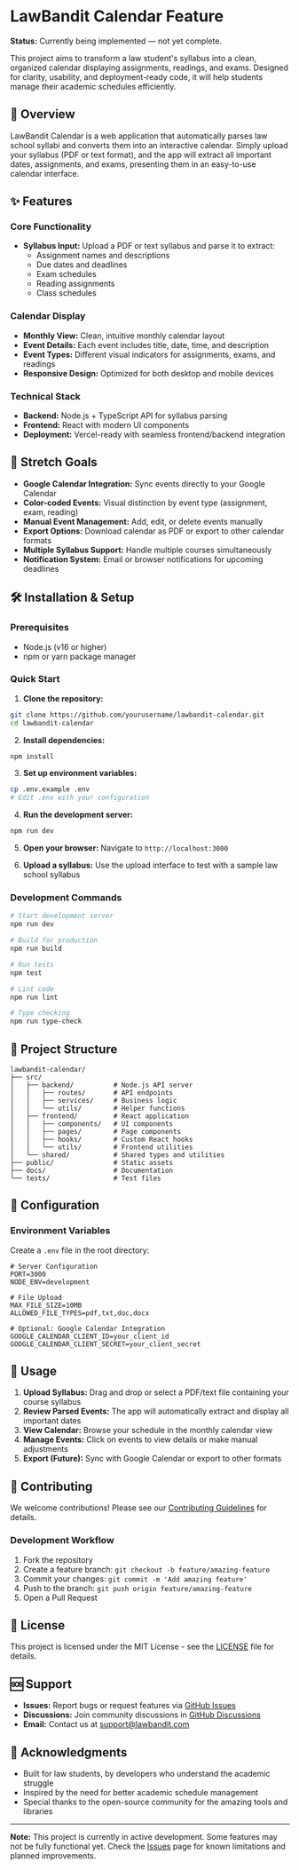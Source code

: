 # LawBandit Calendar Feature 

**Status:** Currently being implemented — not yet complete.

This project aims to transform a law student's syllabus into a clean, organized calendar displaying assignments, readings, and exams. Designed for clarity, usability, and deployment-ready code, it will help students manage their academic schedules efficiently.

## 🎯 Overview

LawBandit Calendar is a web application that automatically parses law school syllabi and converts them into an interactive calendar. Simply upload your syllabus (PDF or text format), and the app will extract all important dates, assignments, and exams, presenting them in an easy-to-use calendar interface.

## ✨ Features 

### Core Functionality
- **Syllabus Input:** Upload a PDF or text syllabus and parse it to extract:
  - Assignment names and descriptions
  - Due dates and deadlines
  - Exam schedules
  - Reading assignments
  - Class schedules

### Calendar Display
- **Monthly View:** Clean, intuitive monthly calendar layout
- **Event Details:** Each event includes title, date, time, and description
- **Event Types:** Different visual indicators for assignments, exams, and readings
- **Responsive Design:** Optimized for both desktop and mobile devices

### Technical Stack
- **Backend:** Node.js + TypeScript API for syllabus parsing
- **Frontend:** React with modern UI components
- **Deployment:** Vercel-ready with seamless frontend/backend integration

## 🚀 Stretch Goals

- **Google Calendar Integration:** Sync events directly to your Google Calendar
- **Color-coded Events:** Visual distinction by event type (assignment, exam, reading)
- **Manual Event Management:** Add, edit, or delete events manually
- **Export Options:** Download calendar as PDF or export to other calendar formats
- **Multiple Syllabus Support:** Handle multiple courses simultaneously
- **Notification System:** Email or browser notifications for upcoming deadlines

## 🛠️ Installation & Setup

### Prerequisites
- Node.js (v16 or higher)
- npm or yarn package manager

### Quick Start

1. **Clone the repository:**
```bash
git clone https://github.com/yourusername/lawbandit-calendar.git
cd lawbandit-calendar
```

2. **Install dependencies:**
```bash
npm install
```

3. **Set up environment variables:**
```bash
cp .env.example .env
# Edit .env with your configuration
```

4. **Run the development server:**
```bash
npm run dev
```

5. **Open your browser:**
Navigate to `http://localhost:3000`

6. **Upload a syllabus:**
Use the upload interface to test with a sample law school syllabus

### Development Commands

```bash
# Start development server
npm run dev

# Build for production
npm run build

# Run tests
npm test

# Lint code
npm run lint

# Type checking
npm run type-check
```

## 📁 Project Structure

```
lawbandit-calendar/
├── src/
│   ├── backend/          # Node.js API server
│   │   ├── routes/       # API endpoints
│   │   ├── services/     # Business logic
│   │   └── utils/        # Helper functions
│   ├── frontend/         # React application
│   │   ├── components/   # UI components
│   │   ├── pages/        # Page components
│   │   ├── hooks/        # Custom React hooks
│   │   └── utils/        # Frontend utilities
│   └── shared/           # Shared types and utilities
├── public/               # Static assets
├── docs/                 # Documentation
└── tests/                # Test files
```

## 🔧 Configuration

### Environment Variables

Create a `.env` file in the root directory:

```env
# Server Configuration
PORT=3000
NODE_ENV=development

# File Upload
MAX_FILE_SIZE=10MB
ALLOWED_FILE_TYPES=pdf,txt,doc,docx

# Optional: Google Calendar Integration
GOOGLE_CALENDAR_CLIENT_ID=your_client_id
GOOGLE_CALENDAR_CLIENT_SECRET=your_client_secret
```

## 📝 Usage

1. **Upload Syllabus:** Drag and drop or select a PDF/text file containing your course syllabus
2. **Review Parsed Events:** The app will automatically extract and display all important dates
3. **View Calendar:** Browse your schedule in the monthly calendar view
4. **Manage Events:** Click on events to view details or make manual adjustments
5. **Export (Future):** Sync with Google Calendar or export to other formats

## 🤝 Contributing

We welcome contributions! Please see our [Contributing Guidelines](CONTRIBUTING.md) for details.

### Development Workflow
1. Fork the repository
2. Create a feature branch: `git checkout -b feature/amazing-feature`
3. Commit your changes: `git commit -m 'Add amazing feature'`
4. Push to the branch: `git push origin feature/amazing-feature`
5. Open a Pull Request

## 📄 License

This project is licensed under the MIT License - see the [LICENSE](LICENSE) file for details.

## 🆘 Support

- **Issues:** Report bugs or request features via [GitHub Issues](https://github.com/yourusername/lawbandit-calendar/issues)
- **Discussions:** Join community discussions in [GitHub Discussions](https://github.com/yourusername/lawbandit-calendar/discussions)
- **Email:** Contact us at support@lawbandit.com

## 🙏 Acknowledgments

- Built for law students, by developers who understand the academic struggle
- Inspired by the need for better academic schedule management
- Special thanks to the open-source community for the amazing tools and libraries

---

**Note:** This project is currently in active development. Some features may not be fully functional yet. Check the [Issues](https://github.com/yourusername/lawbandit-calendar/issues) page for known limitations and planned improvements.
